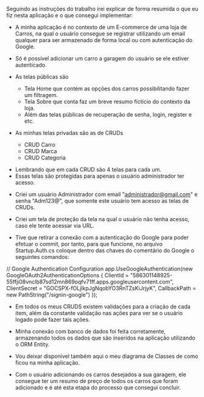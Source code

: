 
Seguindo as instruções do trabalho irei explicar de forma resumida o que eu fiz nesta aplicação e o que consegui implementar:

* A minha aplicação é no contexto de um E-commerce de uma loja de Carros, na qual o usuário consegue se registrar utilizando um email qualquer para ser armazenado de forma local ou com autenticação do Google.

* Só é possível adicionar um carro a garagem do usuário se ele estiver autenticado.
* As telas públicas são 
	- Tela Home que contém as opções dos carros possibilitando fazer um filtragem.
	- Tela Sobre que conta faz um breve resumo fictício do contexto da loja.
	- Além das telas públicas de recuperação de senha, login, register e etc.

* As minhas telas privadas são as de CRUDs
	- CRUD Carro
	- CRUD Marca
	- CRUD Categoria
- Lembrando que em cada CRUD são 4 telas para cada um.
- Essas telas são protegidas para apenas o usuário administrador ter acesso.

* Criei um usuário Administrador com email "administrador@gmail.com" e senha "Adm123@", que somente este usuário tem acesso as telas de CRUDs.

* Criei um tela de proteção da tela na qual o usuário não tenha acesso, caso ele tente acessar via URL.

* Tive que retirar a conexão com a autenticação do Google para poder efetuar o commit, por tanto, para que funcione, no arquivo Startup.Auth.cs coloque dentro das chaves do comentário do Google o seguintes comandos:

// Google Authentication Configuration
app.UseGoogleAuthentication(new GoogleOAuth2AuthenticationOptions
{
    ClientId = "586301148925-55ffji08vnclb87sd12mn869oqfv71ff.apps.googleusercontent.com",
    ClientSecret = "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",
    CallbackPath = new PathString("/signin-google")
}); 


* Em todos os meus CRUDS existem validações para a criação de cada item, além da constante validação nas ações para ver se o usuário logado pode fazer tais ações.

* Minha conexão com banco de dados foi feita corretamente, armazenando todos os dados que são inseridos na aplicação utilizando o ORM Entity.

* Vou deixar disponível também aqui o meu diagrama de Classes de como ficou na minha aplicação.

* Com o usuário adicionando os carros desejados a sua garagem, ele consegue ter um resumo de preço de todos os carros que foram adicionado e é até esta etapa do processo que consegui concluir.




